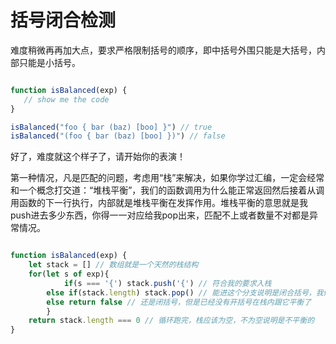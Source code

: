 # 括号闭合检测


难度稍微再再加大点，要求严格限制括号的顺序，即中括号外围只能是大括号，内部只能是小括号。

```js

function isBalanced(exp) {
   // show me the code
}

isBalanced("foo { bar (baz) [boo] }") // true
isBalanced("(foo { bar (baz) [boo] })") // false

```

好了，难度就这个样子了，请开始你的表演！


第一种情况，凡是匹配的问题，考虑用“栈”来解决，如果你学过汇编，一定会经常和一个概念打交道：“堆栈平衡”，我们的函数调用为什么能正常返回然后接着从调用函数的下一行执行，内部就是堆栈平衡在发挥作用。堆栈平衡的意思就是我push进去多少东西，你得一一对应给我pop出来，匹配不上或者数量不对都是异常情况。

```js

function isBalanced(exp) {
	let stack = [] // 数组就是一个天然的栈结构
  	for(let s of exp){
            if(s === '{') stack.push('{') // 符合我的要求入栈
	    else if(stack.length) stack.pop() // 能进这个分支说明是闭合括号，我们判断栈内有没有匹配的开括号，有的话就出栈
	    else return false // 还是闭括号，但是已经没有开括号在栈内跟它平衡了
        }
	return stack.length === 0 // 循环跑完，栈应该为空，不为空说明是不平衡的
}


```